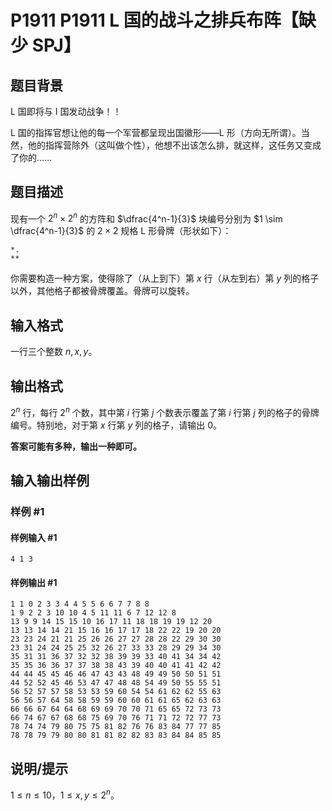 # P1911 P1911 L 国的战斗之排兵布阵【缺少 SPJ】

## 题目背景

L 国即将与 I 国发动战争！！

L 国的指挥官想让他的每一个军营都呈现出国徽形——L 形（方向无所谓）。当然，他的指挥营除外（这叫做个性），他想不出该怎么排，就这样，这任务又变成了你的……

## 题目描述

现有一个 $2^n \times 2^n$ 的方阵和 $\dfrac{4^n-1}{3}$ 块编号分别为 $1 \sim \dfrac{4^n-1}{3}$ 的 $2 \times 2$ 规格 L 形骨牌（形状如下）：

```plain
*.
**
```

你需要构造一种方案，使得除了（从上到下）第 $x$ 行（从左到右）第 $y$ 列的格子以外，其他格子都被骨牌覆盖。骨牌可以旋转。

## 输入格式

一行三个整数 $n,x,y$。

## 输出格式

$2^n$ 行，每行 $2^n$ 个数，其中第 $i$ 行第 $j$ 个数表示覆盖了第 $i$ 行第 $j$ 列的格子的骨牌编号。特别地，对于第 $x$ 行第 $y$ 列的格子，请输出 $0$。

**答案可能有多种，输出一种即可。**

## 输入输出样例

### 样例 #1

#### 样例输入 #1

```
4 1 3
```

#### 样例输出 #1

```
1 1 0 2 3 3 4 4 5 5 6 6 7 7 8 8
1 9 2 2 3 10 10 4 5 11 11 6 7 12 12 8
13 9 9 14 15 15 10 16 17 11 18 18 19 19 12 20
13 13 14 14 21 15 16 16 17 17 18 22 22 19 20 20
23 23 24 21 21 25 26 26 27 27 28 28 22 29 30 30
23 31 24 24 25 25 32 26 27 33 33 28 29 29 34 30
35 31 31 36 37 32 32 38 39 39 33 40 41 34 34 42
35 35 36 36 37 37 38 38 43 39 40 40 41 41 42 42
44 44 45 45 46 46 47 43 43 48 49 49 50 50 51 51
44 52 52 45 46 53 47 47 48 48 54 49 50 55 55 51
56 52 57 57 58 53 53 59 60 54 54 61 62 62 55 63
56 56 57 64 58 58 59 59 60 60 61 61 65 62 63 63
66 66 67 64 64 68 69 69 70 70 71 65 65 72 73 73
66 74 67 67 68 68 75 69 70 76 71 71 72 72 77 73
78 74 74 79 80 75 75 81 82 76 76 83 84 77 77 85
78 78 79 79 80 80 81 81 82 82 83 83 84 84 85 85
```

## 说明/提示

$1\le n\le10$，$1\le x,y\le2^n$。
